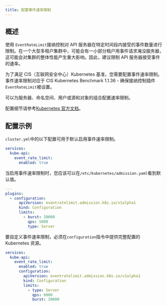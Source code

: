 ```yaml
---
title: 配置事件速率限制
---
```


## 概述

使用 `EventRateLimit`接纳控制对 API 服务器在特定时间段内接受的事件数量进行限制。在一个大型多租户集群中，可能会有一小部分租户用事件请求淹没服务器，这可能会对集群的整体性能产生重大影响。因此，建议限制 API 服务器接受事件的速率。

为了满足 CIS（互联网安全中心）Kubernetes 基准，您需要配置事件速率限制。事件速率限制对应于 CIS Kubernetes Benchmark 1.1.36 - 确保接纳控制插件`EventRateLimit`被设置。

可以为服务器、命名空间、用户或源和对象的组合配置速率限制。

配置细节请参考[Kubernetes 官方文档](https://kubernetes.io/docs/reference/access-authn-authz/admission-controllers/#eventratelimit)。

## 配置示例

`cluster.yml`中的以下配置可用于默认启用事件速率限制。

```yaml
services:
  kube-api:
    event_rate_limit:
      enabled: true
```

当启用事件速率限制时，您应该可以在`/etc/kubernetes/admission.yaml`看到默认值。

```yaml
---
plugins:
  - configuration:
      apiVersion: eventratelimit.admission.k8s.io/v1alpha1
      kind: Configuration
      limits:
        - burst: 20000
          qps: 5000
          type: Server
```

要自定义事件速率限制，必须在`configuration`指令中提供完整配置的 Kubernetes 资源。

```yaml
services:
  kube-api:
    event_rate_limit:
      enabled: true
      configuration:
        apiVersion: eventratelimit.admission.k8s.io/v1alpha1
        kind: Configuration
        limits:
          - type: Server
            qps: 6000
            burst: 30000
```
